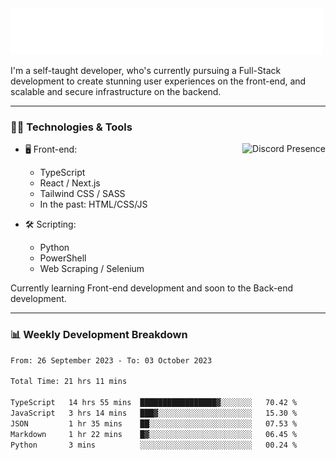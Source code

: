 <img src="assets/wave.svg" alt=":wave:" />

I'm a self-taught developer, who's currently pursuing a Full-Stack development to create stunning user experiences on the front-end, and scalable and secure infrastructure on the backend.

---

### 🧑‍💻 Technologies & Tools

<a href="https://discord.com/users/414304208649453568" target="_blank" rel="nofollow">
   <img src="https://lanyard-profile-readme.vercel.app/api/414304208649453568?idleMessage=Probably%20doing%20something%20else..." alt="Discord Presence" align="right">
</a>

- 🖥️ Front-end:

  - TypeScript
  - React / Next.js
  - Tailwind CSS / SASS
  - In the past: HTML/CSS/JS

- 🛠 Scripting:

  - Python
  - PowerShell
  - Web Scraping / Selenium

Currently learning Front-end development and soon to the Back-end development.

---

### 📊 Weekly Development Breakdown

<!-- ![ccrsxx's GitHub Stats](https://github-readme-stats.vercel.app/api?username=ccrsxx&count_private=true&theme=tokyonight) -->
<!-- ![ccrsxx's Top Langs](https://github-readme-stats.vercel.app/api/top-langs/?username=ccrsxx&hide=lua,java,html&theme=tokyonight) -->

<!--START_SECTION:waka-->

```txt
From: 26 September 2023 - To: 03 October 2023

Total Time: 21 hrs 11 mins

TypeScript   14 hrs 55 mins  █████████████████▓░░░░░░░   70.42 %
JavaScript   3 hrs 14 mins   ███▓░░░░░░░░░░░░░░░░░░░░░   15.30 %
JSON         1 hr 35 mins    ██░░░░░░░░░░░░░░░░░░░░░░░   07.53 %
Markdown     1 hr 22 mins    █▓░░░░░░░░░░░░░░░░░░░░░░░   06.45 %
Python       3 mins          ░░░░░░░░░░░░░░░░░░░░░░░░░   00.24 %
```

<!--END_SECTION:waka-->
